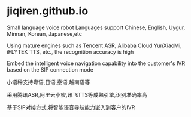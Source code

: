 # jiqiren.github.io



Small language voice robot
Languages support Chinese, English, Uygur, Minnan, Korean, Japanese,etc

Using mature engines such as Tencent ASR, Alibaba Cloud YunXiaoMi, iFLYTEK TTS, etc., the recognition accuracy is high

Embed the intelligent voice navigation capability into the customer's IVR based on the SIP connection mode


小语种支持粤语,日语,泰语,越南语等

采用腾讯ASR,阿里云小蜜,讯飞TTS等成熟引擎,识别准确率高

基于SIP对接方式,将智能语音导航能力嵌入到客户的IVR

